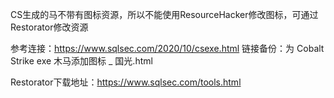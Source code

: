 CS生成的马不带有图标资源，所以不能使用ResourceHacker修改图标，可通过Restorator修改资源

参考连接：https://www.sqlsec.com/2020/10/csexe.html
链接备份：为 Cobalt Strike exe 木马添加图标 _ 国光.html

Restorator下载地址：https://www.sqlsec.com/tools.html